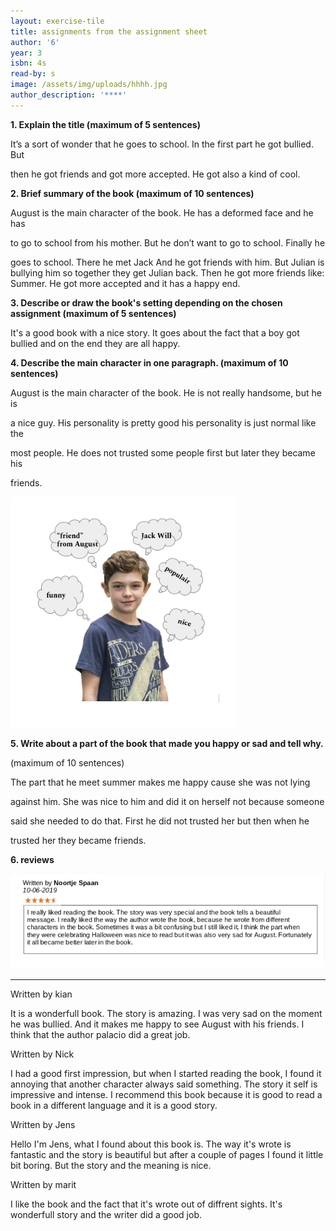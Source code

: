 ```yaml
---
layout: exercise-tile
title: assignments from the assignment sheet
author: '6'
year: 3
isbn: 4s
read-by: s
image: /assets/img/uploads/hhhh.jpg
author_description: '****'
---
```

**1. Explain the title (maximum of 5 sentences)**

It’s a sort of wonder that he goes to school. In the first part he got bullied. But 

then he got friends and got more accepted. He got also a kind of cool.

**2. Brief summary of the book (maximum of 10 sentences)**

August is the main character of the book. He has a deformed face and he has 

to go to school from his mother. But he don’t want to go to school. Finally he 

goes to school. There he met Jack And he got friends with him. But Julian is bullying him so together they get Julian back. Then he got more friends like: Summer. He got more accepted and it has a happy end.

**3. Describe or draw the book's setting depending on the chosen assignment  (maximum of 5 sentences)**

It's a good book with a nice story. It goes about the fact that a boy got bullied and on the end they are all happy.

**4. Describe the main character in one paragraph. (maximum of 10 sentences)**

August is the main character of the book. He is not really handsome, but he is 

a nice guy. His personality is pretty good his personality is just normal like the 

most people. He does not trusted some people first but later they became his 

friends.

![](/assets/img/uploads/img-1560407947841.png)

 

**5. Write about a part of the book that made you happy or sad and tell why.**

(maximum of 10 sentences) 

The part that he meet summer makes me happy cause she was not lying 

against him. She was nice to him and did it on herself not because someone 

said she needed to do that. First he did not trusted her but then when he 

trusted her they became friends.

**6. reviews**

![](/assets/img/uploads/img-1560346712989.png)

- - -

Written by kian

It is a wonderfull book. The story is amazing. I was very sad on the moment he was bullied.  And it makes me happy to see August with his friends. I think that the author palacio did a great job.

Written by Nick

I had a good first impression, but when I started reading the book, I found it annoying that another character always said something. The story it self is impressive and intense. I recommend this book because it is good to read a book in a different language and it is a good story.

Written by Jens

Hello I'm Jens, what I found about this book is. The way it's wrote is fantastic and the story is beautiful but after a couple of pages I found it little bit boring. But the story and the meaning is nice.

Written by marit

I like the book and the fact that it's wrote out of diffrent sights. It's  wonderfull story and the writer did a good job.
